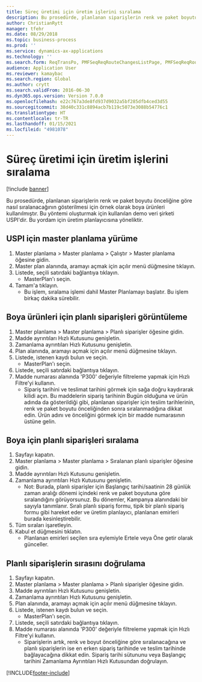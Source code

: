 ```yaml
---
title: Süreç üretimi için üretim işlerini sıralama
description: Bu prosedürde, planlanan siparişlerin renk ve paket boyutu önceliğine göre nasıl sıralanacağının gösterilmesi için örnek olarak boya ürünleri kullanılmıştır.
author: ChristianRytt
manager: tfehr
ms.date: 08/29/2018
ms.topic: business-process
ms.prod: ''
ms.service: dynamics-ax-applications
ms.technology: ''
ms.search.form: ReqTransPo, PMFSeqReqRouteChangesListPage, PMFSeqReqRoute, PMFSeqReqRouteChanges, PMFSeqReqSchedDetailsFactBox, PMFSequenceGroup, PMFSequenceItemTable, PMFSequenceTable, PmfSeqWrkCtrCapRes
audience: Application User
ms.reviewer: kamaybac
ms.search.region: Global
ms.author: crytt
ms.search.validFrom: 2016-06-30
ms.dyn365.ops.version: Version 7.0.0
ms.openlocfilehash: e22c767a3de8fd937d9032a5bf285dfb4ced3d55
ms.sourcegitcommit: 38d40c331c8894acb7b119c5073e3088b54776c1
ms.translationtype: HT
ms.contentlocale: tr-TR
ms.lasthandoff: 01/15/2021
ms.locfileid: "4981078"
---
```

# <a name="sequence-production-jobs-for-process-manufacturing"></a>Süreç üretimi için üretim işlerini sıralama

[!include [banner](../../includes/banner.md)]

Bu prosedürde, planlanan siparişlerin renk ve paket boyutu önceliğine göre nasıl sıralanacağının gösterilmesi için örnek olarak boya ürünleri kullanılmıştır. Bu yöntemi oluşturmak için kullanılan demo veri şirketi USPI'dir. Bu yordam için üretim planlayıcısına yöneliktir.


## <a name="run-master-planning-for-uspi"></a>USPI için master planlama yürüme
1. Master planlama > Master planlama > Çalıştır > Master planlama öğesine gidin.
2. Master plan alanında, aramayı açmak için açılır menü düğmesine tıklayın.
3. Listede, seçili satırdaki bağlantıya tıklayın.
    * MasterPlan'ı seçin.  
4. Tamam'a tıklayın.
    * Bu işlem, sıralama işlemi dahil Master Planlamayı başlatır. Bu işlem birkaç dakika sürebilir.  

## <a name="view-planned-orders-for-the-paint-products"></a>Boya ürünleri için planlı siparişleri görüntüleme
1. Master planlama > Master planlama > Planlı siparişler öğesine gidin.
2. Madde ayrıntıları Hızlı Kutusunu genişletin.
3. Zamanlama ayrıntıları Hızlı Kutusunu genişletin.
4. Plan alanında, aramayı açmak için açılır menü düğmesine tıklayın.
5. Listede, istenen kaydı bulun ve seçin.
    * MasterPlan'ı seçin.  
6. Listede, seçili satırdaki bağlantıya tıklayın.
7. Madde numarası alanında 'P300' değeriyle filtreleme yapmak için Hızlı Filtre'yi kullanın.
    * Sipariş tarihini ve teslimat tarihini görmek için sağa doğru kaydırarak kilidi açın. Bu maddelerin sipariş tarihinin Bugün olduğuna ve ürün adında da gösterildiği gibi, planlanan siparişler için teslim tarihlerinin, renk ve paket boyutu önceliğinden sonra sıralanmadığına dikkat edin. Ürün adını ve önceliğini görmek için bir madde numarasının üstüne gelin.  

## <a name="sequence-planned-orders-for-paint"></a>Boya için planlı siparişleri sıralama
1. Sayfayı kapatın.
2. Master planlama > Master planlama > Sıralanan planlı siparişler öğesine gidin.
3. Madde ayrıntıları Hızlı Kutusunu genişletin.
4. Zamanlama ayrıntıları Hızlı Kutusunu genişletin.
    * Not: Burada, planlı siparişler için Başlangıç tarihi/saatinin 28 günlük zaman aralığı dönemi içindeki renk ve paket boyutuna göre sıralandığını görüyorsunuz. Bu dönemler, Kampanya alanındaki bir sayıyla tanımlanır. Sıralı planlı sipariş formu, tipik bir planlı sipariş formu gibi hareket eder ve üretim planlayıcı, planlanan emirleri burada kesinleştirebilir.  
5. Tüm sıraları işaretleyin.
6. Kabul et düğmesini tıklatın.
    * Planlanan emirleri seçilen sıra eylemiyle Ertele veya Öne getir olarak günceller.  

## <a name="verify-the-sequence-of-the-planned-orders"></a>Planlı siparişlerin sırasını doğrulama
1. Sayfayı kapatın.
2. Master planlama > Master planlama > Planlı siparişler öğesine gidin.
3. Madde ayrıntıları Hızlı Kutusunu genişletin.
4. Zamanlama ayrıntıları Hızlı Kutusunu genişletin.
5. Plan alanında, aramayı açmak için açılır menü düğmesine tıklayın.
6. Listede, istenen kaydı bulun ve seçin.
    * MasterPlan'ı seçin.  
7. Listede, seçili satırdaki bağlantıya tıklayın.
8. Madde numarası alanında 'P300' değeriyle filtreleme yapmak için Hızlı Filtre'yi kullanın.
    * Siparişlerin artık, renk ve boyut önceliğine göre sıralanacağına ve planlı siparişlerin ise en erken sipariş tarihinde ve teslim tarihinde bağlayacağına dikkat edin. Sipariş tarihi sütununu veya Başlangıç tarihini Zamanlama Ayrıntıları Hızlı Kutusundan doğrulayın.  



[!INCLUDE[footer-include](../../../includes/footer-banner.md)]